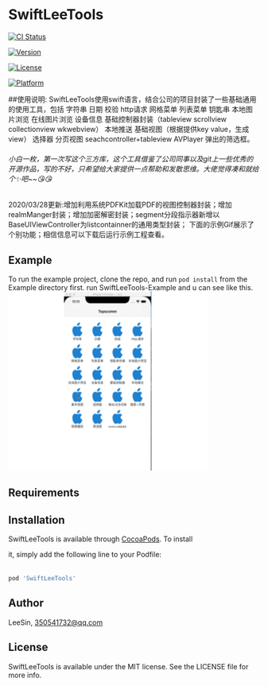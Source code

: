 # SwiftLeeTools



[![CI Status](https://img.shields.io/travis/350541732/SwiftLeeTools.svg?style=flat)](https://travis-ci.org/350541732/SwiftLeeTools)

[![Version](https://img.shields.io/cocoapods/v/SwiftLeeTools.svg?style=flat)](https://cocoapods.org/pods/SwiftLeeTools)

[![License](https://img.shields.io/cocoapods/l/SwiftLeeTools.svg?style=flat)](https://cocoapods.org/pods/SwiftLeeTools)

[![Platform](https://img.shields.io/cocoapods/p/SwiftLeeTools.svg?style=flat)](https://cocoapods.org/pods/SwiftLeeTools)

##使用说明:
SwiftLeeTools使用swift语言，结合公司的项目封装了一些基础通用的使用工具，包括 字符串 日期 校验 http请求 网格菜单 列表菜单 钥匙串 本地图片浏览 在线图片浏览 设备信息 基础控制器封装（tableview scrollview collectionview wkwebview） 本地推送
基础视图（根据提供key value，生成view） 选择器  分页视图  seachcontroller+tableview AVPlayer  弹出的筛选框。
###### 小白一枚，第一次写这个三方库，这个工具借鉴了公司同事以及git上一些优秀的开源作品，写的不好，只希望给大家提供一点帮助和发散思维。大佬觉得凑和就给个✨吧~~😘😘

######
2020/03/28更新:增加利用系统PDFKit加载PDF的视图控制器封装；增加realmManger封装；增加加密解密封装；segment分段指示器新增以BaseUIViewController为listcontainner的通用类型封装；
下面的示例Gif展示了个别功能；相信信息可以下载后运行示例工程查看。

## Example

To run the example project, clone the repo, and run `pod install` from the Example directory first.
run SwiftLeeTools-Example and u can see like this.
<img src="https://github.com/350541732/LeeImages/blob/master/uPic/swiftLeeTools.gif" width=400 height=360 />




## Requirements



## Installation



SwiftLeeTools is available through [CocoaPods](https://cocoapods.org). To install

it, simply add the following line to your Podfile:



```ruby

pod 'SwiftLeeTools'

```



## Author



LeeSin, 350541732@qq.com



## License



SwiftLeeTools is available under the MIT license. See the LICENSE file for more info.

